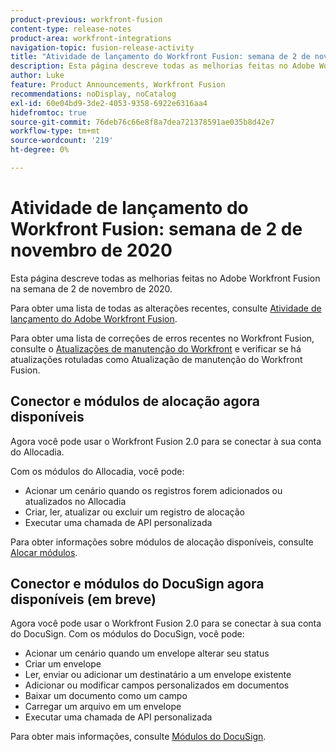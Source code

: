 ```yaml
---
product-previous: workfront-fusion
content-type: release-notes
product-area: workfront-integrations
navigation-topic: fusion-release-activity
title: "Atividade de lançamento do Workfront Fusion: semana de 2 de novembro de 2020"
description: Esta página descreve todas as melhorias feitas no Adobe Workfront Fusion na semana de 2 de novembro de 2020.
author: Luke
feature: Product Announcements, Workfront Fusion
recommendations: noDisplay, noCatalog
exl-id: 60e04bd9-3de2-4053-9358-6922e6316aa4
hidefromtoc: true
source-git-commit: 76deb76c66e8f8a7dea721378591ae035b8d42e7
workflow-type: tm+mt
source-wordcount: '219'
ht-degree: 0%

---
```


# Atividade de lançamento do Workfront Fusion: semana de 2 de novembro de 2020

Esta página descreve todas as melhorias feitas no Adobe Workfront Fusion na semana de 2 de novembro de 2020.

Para obter uma lista de todas as alterações recentes, consulte [Atividade de lançamento do Adobe Workfront Fusion](../../../../../product-announcements/product-releases/fusion-release-activity/fusion-release-activity.md).

Para obter uma lista de correções de erros recentes no Workfront Fusion, consulte o [Atualizações de manutenção do Workfront](https://experienceleague.adobe.com/docs/workfront-known-issues/releases/current-updates.html) e verificar se há atualizações rotuladas como Atualização de manutenção do Workfront Fusion.

## Conector e módulos de alocação agora disponíveis

Agora você pode usar o Workfront Fusion 2.0 para se conectar à sua conta do Allocadia.

Com os módulos do Allocadia, você pode:

* Acionar um cenário quando os registros forem adicionados ou atualizados no Allocadia
* Criar, ler, atualizar ou excluir um registro de alocação
* Executar uma chamada de API personalizada

Para obter informações sobre módulos de alocação disponíveis, consulte [Alocar módulos](../../../../../workfront-fusion/apps-and-their-modules/allocadia-modules.md).

## Conector e módulos do DocuSign agora disponíveis (em breve)

Agora você pode usar o Workfront Fusion 2.0 para se conectar à sua conta do DocuSign. Com os módulos do DocuSign, você pode:

* Acionar um cenário quando um envelope alterar seu status
* Criar um envelope
* Ler, enviar ou adicionar um destinatário a um envelope existente
* Adicionar ou modificar campos personalizados em documentos
* Baixar um documento como um campo
* Carregar um arquivo em um envelope
* Executar uma chamada de API personalizada

Para obter mais informações, consulte [Módulos do DocuSign](../../../../../workfront-fusion/apps-and-their-modules/docusign-modules.md).
